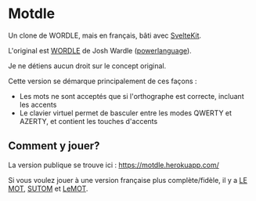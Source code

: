 # Motdle

Un clone de WORDLE, mais en français, bâti avec [SvelteKit](https://kit.svelte.dev/).

L'original est [WORDLE](https://www.powerlanguage.co.uk/wordle/) de Josh Wardle ([powerlanguage](https://www.powerlanguage.co.uk/)).

Je ne détiens aucun droit sur le concept original.

Cette version se démarque principalement de ces façons :

- Les mots ne sont acceptés que si l'orthographe est correcte, incluant les accents
- Le clavier virtuel permet de basculer entre les modes QWERTY et AZERTY, et contient les touches d'accents

## Comment y jouer?

La version publique se trouve ici : https://motdle.herokuapp.com/

Si vous voulez jouer à une version française plus complète/fidèle, il y a [LE MOT](https://wordle.louan.me/), [SUTOM](https://sutom.nocle.fr/) et [LeMOT](https://www.solitaire-play.com/lemot/).
